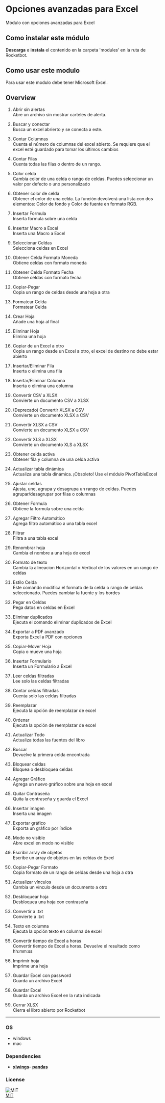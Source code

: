 



# Opciones avanzadas para Excel
  
Módulo con opciones avanzadas para Excel

## Como instalar este módulo
  
__Descarga__ e __instala__ el contenido en la carpeta 'modules' en la ruta de Rocketbot.  

## Como usar este modulo
Para usar este modulo debe tener Microsoft Excel.

## Overview


1. Abrir sin alertas  
Abre un archivo sin mostrar carteles de alerta.

2. Buscar y conectar  
Busca un excel abrierto y se conecta a este.

3. Contar Columnas  
Cuenta el número de columnas del excel abierto. Se requiere que el excel esté guardado para tomar los últimos cambios

4. Contar Filas  
Cuenta todas las filas o dentro de un rango.

5. Color celda  
Cambia color de una celda o rango de celdas. Puedes seleccionar un valor por defecto o uno personalizado

6. Obtener color de celda  
Obtener el color de una celda. La función devolverá una lista con dos elementos: Color de fondo y Color de fuente en 
formato RGB.

7. Insertar Formula  
Inserta formula sobre una celda 

8. Insertar Macro a Excel  
Inserta una Macro a Excel 

9. Seleccionar Celdas  
Selecciona celdas en Excel

10. Obtener Celda Formato Moneda  
Obtiene celdas con formato moneda

11. Obtener Celda Formato Fecha  
Obtiene celdas con formato fecha

12. Copiar-Pegar  
Copia un rango de celdas desde una hoja a otra 

13. Formatear Celda  
Formatear Celda

14. Crear Hoja  
Añade una hoja al final

15. Eliminar Hoja  
Elimina una hoja

16. Copiar de un Excel a otro  
Copia un rango desde un Excel a otro, el excel de destino no debe estar abierto

17. Insertar/Eliminar Fila  
Inserta o elimina una fila

18. Insertar/Eliminar Columna  
Inserta o elimina una columna

19. Convertir CSV a XLSX  
Convierte un documento CSV a XLSX

20. (Deprecado) Convertir XLSX a CSV  
Convierte un documento XLSX a CSV

21. Convertir XLSX a CSV  
Convierte un documento XLSX a CSV

22. Convertir XLS a XLSX  
Convierte un documento XLS a XLSX

23. Obtener celda activa  
Obtener fila y columna de una celda activa

24. Actualizar tabla dinámica  
Actualiza una tabla dinámica. ¡Obsoleto! Use el módulo PivotTableExcel

25. Ajustar celdas  
Ajusta, une, agrupa y desagrupa un rango de celdas. Puedes agrupar/desagrupar por filas o columnas

26. Obtener Formula  
Obtiene la formula sobre una celda 

27. Agregar Filtro Automático  
Agrega filtro automático a una tabla excel

28. Filtrar  
Filtra a una tabla excel

29. Renombrar hoja  
Cambia el nombre a una hoja de excel

30. Formato de texto  
Cambia la alineacion Horizontal o Vertical de los valores en un rango de celdas

31. Estilo Celda  
Este comando modifica el formato de la celda o rango de celdas seleccionado. Puedes cambiar la fuente y los bordes

32. Pegar en Celdas  
Pega datos en celdas en Excel

33. Eliminar duplicados  
Ejecuta el comando eliminar duplicados de Excel

34. Exportar a PDF avanzado  
Exporta Excel a PDF con opciones

35. Copiar-Mover Hoja  
Copia o mueve una hoja

36. Insertar Formulario  
Inserta un Formulario a Excel 

37. Leer celdas filtradas  
Lee solo las celdas filtradas

38. Contar celdas filtradas  
Cuenta solo las celdas filtradas

39. Reemplazar  
Ejecuta la opción de reemplazar de excel

40. Ordenar  
Ejecuta la opción de reemplazar de excel

41. Actualizar Todo  
Actualiza todas las fuentes del libro

42. Buscar  
Devuelve la primera celda encontrada

43. Bloquear celdas  
Bloquea o desbloquea celdas

44. Agregar Gráfico  
Agrega un nuevo gráfico sobre una hoja en excel

45. Quitar Contraseña  
Quita la contraseña y guarda el Excel

46. Insertar imagen  
Inserta una imagen

47. Exportar gráfico  
Exporta un gráfico por índice

48. Modo no visible  
Abre excel en modo no visible

49. Escribir array de objetos  
Escribe un array de objetos en las celdas de Excel

50. Copiar-Pegar Formato  
Copia formato de un rango de celdas desde una hoja a otra 

51. Actualizar vínculos  
Cambia un vínculo desde un documento a otro

52. Desbloquear hoja  
Desbloquea una hoja con contraseña

53. Convertir a .txt  
Convierte a .txt

54. Texto en columna  
Ejecuta la opción texto en columna de excel

55. Convertir tiempo de Excel a horas  
Convertir tiempo de Excel a horas. Devuelve el resultado como hh:mm:ss

56. Imprimir hoja  
Imprime una hoja

57. Guardar Excel con password  
Guarda un archivo Excel

58. Guardar Excel  
Guarda un archivo Excel en la ruta indicada

59. Cerrar XLSX  
Cierra el libro abierto por Rocketbot  

----
### OS

- windows
- mac

### Dependencies
- [**xlwings**](https://pypi.org/project/xlwings/)- [**pandas**](https://pypi.org/project/pandas/)
### License
  
![MIT](https://camo.githubusercontent.com/107590fac8cbd65071396bb4d04040f76cde5bde/687474703a2f2f696d672e736869656c64732e696f2f3a6c6963656e73652d6d69742d626c75652e7376673f7374796c653d666c61742d737175617265)  
[MIT](http://opensource.org/licenses/mit-license.ph)